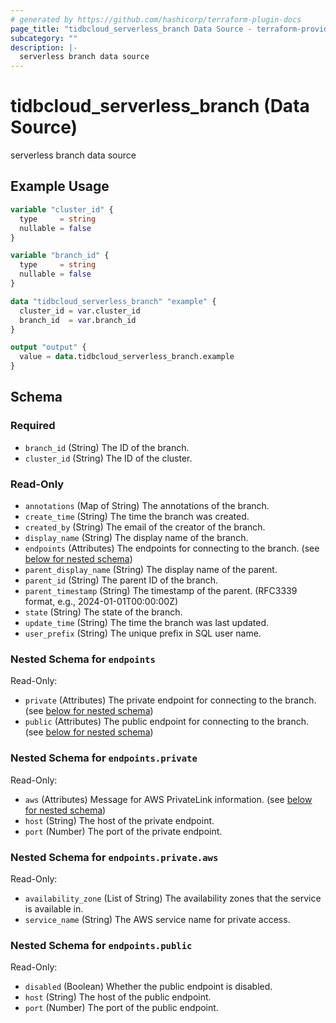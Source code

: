 ```yaml
---
# generated by https://github.com/hashicorp/terraform-plugin-docs
page_title: "tidbcloud_serverless_branch Data Source - terraform-provider-tidbcloud"
subcategory: ""
description: |-
  serverless branch data source
---
```


# tidbcloud_serverless_branch (Data Source)

serverless branch data source

## Example Usage

```terraform
variable "cluster_id" {
  type     = string
  nullable = false
}

variable "branch_id" {
  type     = string
  nullable = false
}

data "tidbcloud_serverless_branch" "example" {
  cluster_id = var.cluster_id
  branch_id  = var.branch_id
}

output "output" {
  value = data.tidbcloud_serverless_branch.example
}
```

<!-- schema generated by tfplugindocs -->
## Schema

### Required

- `branch_id` (String) The ID of the branch.
- `cluster_id` (String) The ID of the cluster.

### Read-Only

- `annotations` (Map of String) The annotations of the branch.
- `create_time` (String) The time the branch was created.
- `created_by` (String) The email of the creator of the branch.
- `display_name` (String) The display name of the branch.
- `endpoints` (Attributes) The endpoints for connecting to the branch. (see [below for nested schema](#nestedatt--endpoints))
- `parent_display_name` (String) The display name of the parent.
- `parent_id` (String) The parent ID of the branch.
- `parent_timestamp` (String) The timestamp of the parent. (RFC3339 format, e.g., 2024-01-01T00:00:00Z)
- `state` (String) The state of the branch.
- `update_time` (String) The time the branch was last updated.
- `user_prefix` (String) The unique prefix in SQL user name.

<a id="nestedatt--endpoints"></a>
### Nested Schema for `endpoints`

Read-Only:

- `private` (Attributes) The private endpoint for connecting to the branch. (see [below for nested schema](#nestedatt--endpoints--private))
- `public` (Attributes) The public endpoint for connecting to the branch. (see [below for nested schema](#nestedatt--endpoints--public))

<a id="nestedatt--endpoints--private"></a>
### Nested Schema for `endpoints.private`

Read-Only:

- `aws` (Attributes) Message for AWS PrivateLink information. (see [below for nested schema](#nestedatt--endpoints--private--aws))
- `host` (String) The host of the private endpoint.
- `port` (Number) The port of the private endpoint.

<a id="nestedatt--endpoints--private--aws"></a>
### Nested Schema for `endpoints.private.aws`

Read-Only:

- `availability_zone` (List of String) The availability zones that the service is available in.
- `service_name` (String) The AWS service name for private access.



<a id="nestedatt--endpoints--public"></a>
### Nested Schema for `endpoints.public`

Read-Only:

- `disabled` (Boolean) Whether the public endpoint is disabled.
- `host` (String) The host of the public endpoint.
- `port` (Number) The port of the public endpoint.
